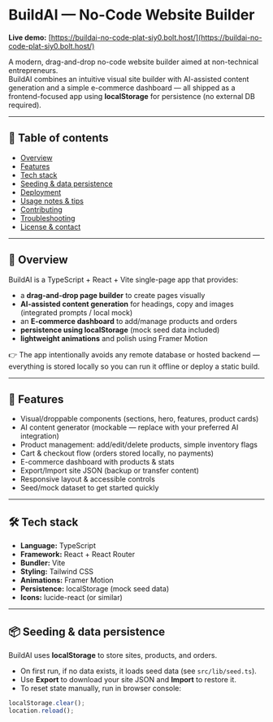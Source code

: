 # BuildAI — No-Code Website Builder

**Live demo:** [https://buildai-no-code-plat-siy0.bolt.host/](https://buildai-no-code-plat-siy0.bolt.host/)

A modern, drag-and-drop no-code website builder aimed at non-technical entrepreneurs.  
BuildAI combines an intuitive visual site builder with AI-assisted content generation and a simple e-commerce dashboard — all shipped as a frontend-focused app using **localStorage** for persistence (no external DB required).

---

## 📑 Table of contents
- [Overview](#overview)  
- [Features](#features)  
- [Tech stack](#tech-stack)  
- [Seeding & data persistence](#seeding--data-persistence)  
- [Deployment](#deployment)  
- [Usage notes & tips](#usage-notes--tips)  
- [Contributing](#contributing)  
- [Troubleshooting](#troubleshooting)  
- [License & contact](#license--contact)

---

## 🔎 Overview
BuildAI is a TypeScript + React + Vite single-page app that provides:

- a **drag-and-drop page builder** to create pages visually  
- **AI-assisted content generation** for headings, copy and images (integrated prompts / local mock)  
- an **E-commerce dashboard** to add/manage products and orders  
- **persistence using localStorage** (mock seed data included)  
- **lightweight animations** and polish using Framer Motion  

👉 The app intentionally avoids any remote database or hosted backend — everything is stored locally so you can run it offline or deploy a static build.

---

## 🚀 Features
- Visual/droppable components (sections, hero, features, product cards)  
- AI content generator (mockable — replace with your preferred AI integration)  
- Product management: add/edit/delete products, simple inventory flags  
- Cart & checkout flow (orders stored locally, no payments)  
- E-commerce dashboard with products & stats  
- Export/Import site JSON (backup or transfer content)  
- Responsive layout & accessible controls  
- Seed/mock dataset to get started quickly  

---

## 🛠 Tech stack
- **Language:** TypeScript  
- **Framework:** React + React Router  
- **Bundler:** Vite  
- **Styling:** Tailwind CSS  
- **Animations:** Framer Motion  
- **Persistence:** localStorage (mock seed data)  
- **Icons:** lucide-react (or similar)  

---

## 📦 Seeding & data persistence
BuildAI uses **localStorage** to store sites, products, and orders.  

- On first run, if no data exists, it loads seed data (see `src/lib/seed.ts`).  
- Use **Export** to download your site JSON and **Import** to restore it.  
- To reset state manually, run in browser console:

```js
localStorage.clear();
location.reload();
